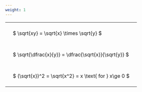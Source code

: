 ```yaml
---
weight: 1
---
```


<style type="text/css">
#T_47f14 th.col_heading {
  text-align: left;
  font-size: 1em;
}
#T_47f14 td {
  text-align: left;
  font-size: 1em;
  padding: 1.5em;
}
</style>
<table id="T_47f14">
  <thead>
  </thead>
  <tbody>
    <tr>
      <td id="T_47f14_row0_col0" class="data row0 col0" >$ \sqrt{xy} = \sqrt{x} \times \sqrt{y} $</td>
    </tr>
    <tr>
      <td id="T_47f14_row1_col0" class="data row1 col0" >$ \sqrt{\dfrac{x}{y}} = \dfrac{\sqrt{x}}{\sqrt{y}} $</td>
    </tr>
    <tr>
      <td id="T_47f14_row2_col0" class="data row2 col0" >$ (\sqrt{x})^2 = \sqrt{x^2} = x \text{ for } x\ge 0 $</td>
    </tr>
  </tbody>
</table>
